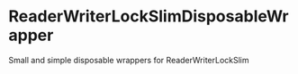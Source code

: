 # ReaderWriterLockSlimDisposableWrapper
 Small and simple disposable wrappers for ReaderWriterLockSlim
